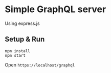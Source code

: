 # Simple GraphQL server

Using express.js

## Setup & Run

```
npm install
npm start
```

Open `https://localhost/graphql`